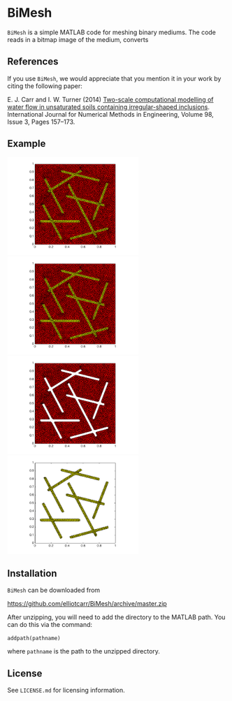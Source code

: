 # BiMesh

`BiMesh` is a simple MATLAB code for meshing binary mediums. The code reads in a bitmap image of the medium, converts
## References

If you use `BiMesh`, we would appreciate that you mention it in your work by citing the following paper:

E. J. Carr and I. W. Turner (2014) [Two-scale computational modelling of water 
flow in unsaturated soils containing irregular-shaped inclusions](http://onlinelibrary.wiley.com/doi/10.1002/nme.4625/abstract).
International Journal for Numerical Methods in Engineering, Volume 98, Issue 3, Pages 157–173.

## Example

<!--- <img src="https://github.com/elliotcarr/BiMesh/raw/master/Examples/Fractures.png" width="250px" height="250px"> --->
<img src="https://github.com/elliotcarr/BiMesh/raw/master/Examples/Figures/MeshAB.png" width="300px">
<img src="https://github.com/elliotcarr/BiMesh/raw/master/Examples/Figures/MeshAB.png" width="300px">
<img src="https://github.com/elliotcarr/BiMesh/raw/master/Examples/Figures/MeshA.png" width="300px">
<img src="https://github.com/elliotcarr/BiMesh/raw/master/Examples/Figures/MeshB.png" width="300px">

## Installation

`BiMesh` can be downloaded from

https://github.com/elliotcarr/BiMesh/archive/master.zip

After unzipping, you will need to add the directory to the MATLAB path. You can do
this via the command:
```
addpath(pathname)
```
where `pathname` is the path to the unzipped directory.

## License

See `LICENSE.md` for licensing information.
